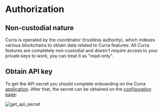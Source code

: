 # Authorization

## Non-custodial nature

Curra is operated by the coordinator (trustless authority), which indexes various blockchains to obtain data related to Curra features. All Curra features are completely non-custodial and doesn't require access to your private keys to work, you can treat it as "read-only".

## Obtain API key

To get the API secret you should complete onboarding on the Curra <a href="https://app.curra.io" target="_blank">application</a>.
After that, the secret can be obtained on the <a href="https://app.curra.io/configuration" target="_blank">configuration page</a>:


![get_api_secret](/obsidian/images/api_key.png)

